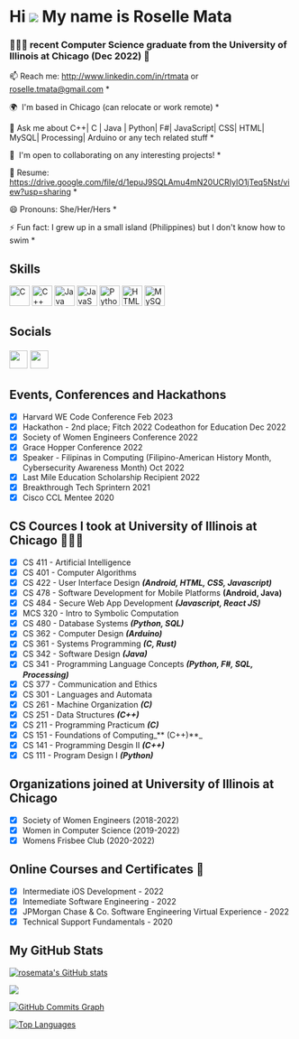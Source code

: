  # Hi ![](https://user-images.githubusercontent.com/18350557/176309783-0785949b-9127-417c-8b55-ab5a4333674e.gif) My name is Roselle Mata 
 ### 👩🏻‍💻 recent Computer Science graduate from the University of Illinois at Chicago (Dec 2022) 🌱
 
 📫 Reach me: http://www.linkedin.com/in/rtmata or roselle.tmata@gmail.com * 

🌍  I'm based in Chicago (can relocate or work remote) * 

💬 Ask me about C++| C | Java | Python| F#| JavaScript| CSS| HTML| MySQL| Processing| Arduino or any tech related stuff * 

🤝  I'm open to collaborating on any interesting projects! *

📝 Resume: https://drive.google.com/file/d/1epuJ9SQLAmu4mN20UCRIylO1jTeq5Nst/view?usp=sharing * 

😄 Pronouns: She/Her/Hers * 

⚡ Fun fact: I grew up in a small island (Philippines) but I don't know how to swim * 


## Skills

<p align="left"> <a href="https://docs.microsoft.com/en-us/cpp/?view=msvc-170" target="_blank" rel="noreferrer"><img src="https://raw.githubusercontent.com/danielcranney/readme-generator/main/public/icons/skills/c-colored.svg" width="36" height="36" alt="C" /></a> <a href="https://docs.microsoft.com/en-us/cpp/?view=msvc-170" target="_blank" rel="noreferrer"><img src="https://raw.githubusercontent.com/danielcranney/readme-generator/main/public/icons/skills/cplusplus-colored.svg" width="36" height="36" alt="C++" /></a> <a href="https://www.oracle.com/java/" target="_blank" rel="noreferrer"><img src="https://raw.githubusercontent.com/danielcranney/readme-generator/main/public/icons/skills/java-colored.svg" width="36" height="36" alt="Java" /></a> <a href="https://developer.mozilla.org/en-US/docs/Web/JavaScript" target="_blank" rel="noreferrer"><img src="https://raw.githubusercontent.com/danielcranney/readme-generator/main/public/icons/skills/javascript-colored.svg" width="36" height="36" alt="JavaScript" /></a> <a href="https://www.python.org/" target="_blank" rel="noreferrer"><img src="https://raw.githubusercontent.com/danielcranney/readme-generator/main/public/icons/skills/python-colored.svg" width="36" height="36" alt="Python" /></a> <a href="https://developer.mozilla.org/en-US/docs/Glossary/HTML5" target="_blank" rel="noreferrer"><img src="https://raw.githubusercontent.com/danielcranney/readme-generator/main/public/icons/skills/html5-colored.svg" width="36" height="36" alt="HTML5" /></a> <a href="https://www.mysql.com/" target="_blank" rel="noreferrer"><img src="https://raw.githubusercontent.com/danielcranney/readme-generator/main/public/icons/skills/mysql-colored.svg" width="36" height="36" alt="MySQL" /></a> </p> 
 
## Socials  <p align="left"> <a href="https://www.github.com/rosemata" target="_blank" rel="noreferrer"><img src="https://raw.githubusercontent.com/danielcranney/readme-generator/main/public/icons/socials/github.svg" width="32" height="32" /></a> <a href="https://www.linkedin.com/in/rtmata" target="_blank" rel="noreferrer"><img src="https://raw.githubusercontent.com/danielcranney/readme-generator/main/public/icons/socials/linkedin.svg" width="32" height="32" /></a></p>


## Events, Conferences and Hackathons

  * [x] Harvard WE Code Conference Feb 2023
  * [x] Hackathon - 2nd place; Fitch 2022 Codeathon for Education Dec 2022
  * [x] Society of Women Engineers Conference 2022
  * [x] Grace Hopper Conference 2022
  * [x] Speaker - Filipinas in Computing (Filipino-American History Month, Cybersecurity Awareness Month) Oct 2022
  * [x] Last Mile Education Scholarship Recipient 2022
  * [x] Breakthrough Tech Sprintern 2021
  * [x] Cisco CCL Mentee 2020

## CS Cources I took at University of Illinois at Chicago 👩🏻‍💻
   * [x] CS 411 - Artificial Intelligence
   * [x] CS 401 - Computer Algorithms
   * [x] CS 422 - User Interface Design _**(Android, HTML, CSS, Javascript)**_
   * [x] CS 478 - Software Development for Mobile Platforms **(Android, Java)**
   * [x] CS 484 - Secure Web App Development **_(Javascript, React JS)_**
   * [x] MCS 320 - Intro to Symbolic Computation 
   * [x] CS 480 - Database Systems _**(Python, SQL)**_
   * [x] CS 362 - Computer Design _**(Arduino)**_
   * [x] CS 361 - Systems Programming _**(C, Rust)**_
   * [x] CS 342 - Software Design _**(Java)**_
   * [x] CS 341 - Programming Language Concepts _**(Python, F#, SQL, Processing)**_
   * [x] CS 377 - Communication and Ethics 
   * [x] CS 301 - Languages and Automata
   * [x] CS 261 - Machine Organization _**(C)**_
   * [x] CS 251 - Data Structures _**(C++)**_
   * [x] CS 211 - Programming Practicum _**(C)**_
   * [x] CS 151 - Foundations of Computing_** (C++)**_
   * [x] CS 141 - Programming Desgin II _**(C++)**_
   * [x] CS 111 - Program Design I _**(Python)**_ 
 
## Organizations joined at University of Illinois at Chicago
   * [x] Society of Women Engineers (2018-2022)
   * [x] Women in Computer Science (2019-2022)
   * [x] Womens Frisbee Club (2020-2022) 

## Online Courses and Certificates 🌱

   * [x] Intermediate iOS Development - 2022
   * [x] Intemediate Software Engineering - 2022
   * [x] JPMorgan Chase & Co. Software Engineering Virtual Experience - 2022
   * [x] Technical Support Fundamentals - 2020
 
## <b>My GitHub Stats</b>

<a href="http://www.github.com/rosemata"><img src="https://github-readme-stats.vercel.app/api?username=rosemata&show_icons=true&hide=&count_private=true&title_color=0891b2&text_color=ffffff&icon_color=0891b2&bg_color=1c1917&hide_border=true&show_icons=true" alt="rosemata's GitHub stats" /></a>

<a href="http://www.github.com/rosemata"><img src="https://github-readme-streak-stats.herokuapp.com/?user=rosemata&stroke=ffffff&background=1c1917&ring=0891b2&fire=0891b2&currStreakNum=ffffff&currStreakLabel=0891b2&sideNums=ffffff&sideLabels=ffffff&dates=ffffff&hide_border=true" /></a>

<a href="http://www.github.com/rosemata"><img src="https://activity-graph.herokuapp.com/graph?username=rosemata&bg_color=1c1917&color=ffffff&line=0891b2&point=ffffff&area_color=1c1917&area=true&hide_border=true&custom_title=GitHub%20Commits%20Graph" alt="GitHub Commits Graph" /></a>

<a href="https://github.com/rosemata" align="left"><img src="https://github-readme-stats.vercel.app/api/top-langs/?username=rosemata&langs_count=10&title_color=0891b2&text_color=ffffff&icon_color=0891b2&bg_color=1c1917&hide_border=true&locale=en&custom_title=Top%20%Languages" alt="Top Languages" /></a> 
<!-- 
## The RichardStep Strengths and Weaknesses Aptitude Test 


<img width="744" alt="Screenshot 2023-04-04 at 6 05 59 PM" src="https://user-images.githubusercontent.com/93716153/229941741-138410d3-fc54-43ca-8205-15d4b76506e6.png">

<img width="744" alt="Screenshot 2023-04-04 at 6 06 06 PM" src="https://user-images.githubusercontent.com/93716153/229941749-19999021-0fc7-412e-a25d-06e3c3516c1d.png"> -->


<!-- 
- 🌱 Currently learning HTML, CSS, Javascript 


- 👯 Looking to collaborate on any Entry Level Project

- 🤔 Interested in a SWE internship

- 💬 Ask me about C/C++/Python/SQL/Java/F# or any tech related stuff

- 📫 Reach me: http://www.linkedin.com/in/rtmata or roselle.tmata@gmail.com

- 📝 Resume: https://drive.google.com/file/d/1epuJ9SQLAmu4mN20UCRIylO1jTeq5Nst/view?usp=sharing

- 😄 Pronouns: She/Her/Hers

- ⚡ Fun fact: I grew up in an island but I don't know how to swim -->
<!-- # Hi ![](https://user-images.githubusercontent.com/18350557/176309783-0785949b-9127-417c-8b55-ab5a4333674e.gif) bio under maintainance, be back soon :construction_worker:

Reach me: https://www.linkedin.com/in/rtmata/

 # Hi ![](https://user-images.githubusercontent.com/18350557/176309783-0785949b-9127-417c-8b55-ab5a4333674e.gif) My name is Roselle Mata
#### 👩🏻‍💻 A recent computer science graduate from the University of Illinois at Chicago (December 2022), I am excited to apply my skills and knowledge to new and challenging opportunities in the tech industry. I enjoy staying up-to-date with the latest developments in the tech world by earning online certificates, exploring new programming languages and frameworks. I am eager to join a dynamic and innovative team where I can continue to learn and grow as a software developer.
 #### I aspire to bring meaningful change 

👩🏻‍💻 A recent computer science graduate from the University of Illinois at Chicago (December 2022), I am excited to apply my skills and knowledge to new and challenging opportunities in the tech industry. Throughout my academic career, I gained a strong foundation in various programming languages, data structures, and algorithms. I also had the opportunity to participate in several tech conferences and team-based projects, which helped me develop strong collaboration and communication skills. In my free time, I enjoy staying up-to-date with the latest developments in the tech world by earning online certificates, exploring new programming languages and frameworks. I am eager to join a dynamic and innovative team where I can continue to learn and grow as a software developer. 

📫 Reach me: http://www.linkedin.com/in/rtmata or roselle.tmata@gmail.com * 

🌍  I'm based in Chicago (can relocate or work remote) * 

💬 Ask me about C++| C | Java | Python| F#| JavaScript| CSS| HTML| MySQL| Processing| Arduino or any tech related stuff * 

🤝  I'm open to collaborating on any interesting projects! *

📝 Resume: https://drive.google.com/file/d/1epuJ9SQLAmu4mN20UCRIylO1jTeq5Nst/view?usp=sharing * 

😄 Pronouns: She/Her/Hers * 

⚡ Fun fact: I grew up in a small island (Philippines) but I don't know how to swim * 

🏅 I may not be the smartest, but I can work the hardest.

## Projects

- JPMorgan Chase & Co. Software Engineering Virtual Internship

https://github.com/rosemata/JPMorgan-Chase-Co.-Software-Engineering-Virtual-Experience

- Jupyter Notebook extension with Python + SageMath: Model of Springs

https://github.com/rosemata/Model_of_Springs

- The Ancient Game of Morra

https://github.com/rosemata/The_Game_of_Morra

- HTML, CSS, Javacript : Simple project where the page starts blurry and the image load up to 100% clearer: 

https://github.com/rosemata/blurry-to-clear-loading-page 

- SQL + Python : Analyzing Chicago Transit Authority database in Python: 

https://replit.com/join/dtemwcclhn-rosellemata2

- Arduino + Python: Input based game control with Arduino buttons and Python: 

https://github.com/rosemata/-Input-based-game-control-with-Arduino-buttons-and-Python

- Java : Keno Game: 

https://github.com/rosemata/Keno-Game

- Java : Coffee Maker App: 

https://github.com/rosemata/Coffee-Maker

- F# + C# + Processing: Image Processing with F#: 

https://github.com/rosemata/Image-Processing

- C : Build simple shell compiler with C

https://github.com/rosemata/Simple_C_Compiler_FrontEnd_Ncurses

- C++ : Personality test: 

https://replit.com/join/xrfbnglbdh-rosellemata2

https://github.com/rosemata/personality-test

- C++ : Animated Bar Chart: 

https://replit.com/join/tyiwybudvj-rosellemata2

https://github.com/rosemata/animated_bar_chart

- C++ : DNA Profiling: 

https://replit.com/join/uqimcndeum-rosellemata2

https://github.com/rosemata/DNA_Profiling

- C : Balanced Symbol Checker: 

https://replit.com/join/mfbluvoigd-rosellemata2

https://github.com/rosemata/Balanced_Symbol_Checker-

- C : Input Based Array Project : 

https://github.com/rosemata/Input-Based-Array-Project

- C : Functions-operating-on-2D-Arrays-and-Strings : 

https://github.com/rosemata/Functions-operating-on-2D-Arrays-and-Strings

- Python: Virtual Canvas Project using turtle: 

https://trinket.io/library/trinkets/e905a53257 

- Python: Game Project Catch the Stars, Avoid the Asteroids: 

https://trinket.io/library/trinkets/a351b4e750

### Support Me

<a href="https://www.buymeacoffee.com/rosemata"><img src="https://cdn.buymeacoffee.com/buttons/v2/default-yellow.png" width="200" /></a>





## Projects

- JPMorgan Chase & Co. Software Engineering Virtual Internship

https://github.com/rosemata/JPMorgan-Chase-Co.-Software-Engineering-Virtual-Experience

- Jupyter Notebook extension with Python + SageMath: Model of Springs

https://github.com/rosemata/Model_of_Springs

- HTML, CSS, Javacript : Simple project where the page starts blurry and the image load up to 100% clearer: 

https://github.com/rosemata/blurry-to-clear-loading-page 

- SQL + Python : Analyzing Chicago Transit Authority database in Python: 

https://replit.com/join/dtemwcclhn-rosellemata2

- Arduino + Python: Input based game control with Arduino buttons and Python: 

https://github.com/rosemata/-Input-based-game-control-with-Arduino-buttons-and-Python

- Java : Keno Game: 

https://github.com/rosemata/Keno-Game

- Java : Coffee Maker App: 

https://github.com/rosemata/Coffee-Maker

- F# + C# + Processing: Image Processing with F#: 

https://github.com/rosemata/Image-Processing

- C : Build simple shell compiler with C

https://github.com/rosemata/Simple_C_Compiler_FrontEnd_Ncurses

- C++ : Personality test: 

https://replit.com/join/xrfbnglbdh-rosellemata2

https://github.com/rosemata/personality-test

- C++ : Animated Bar Chart: 

https://replit.com/join/tyiwybudvj-rosellemata2

https://github.com/rosemata/animated_bar_chart

- C++ : DNA Profiling: 

https://replit.com/join/uqimcndeum-rosellemata2

https://github.com/rosemata/DNA_Profiling

- C : Balanced Symbol Checker: 

https://replit.com/join/mfbluvoigd-rosellemata2

- C : Input Based Array Project : 

https://github.com/rosemata/Input-Based-Array-Project

- C : Functions-operating-on-2D-Arrays-and-Strings : 

https://github.com/rosemata/Functions-operating-on-2D-Arrays-and-Strings

- Python: Virtual Canvas Project using turtle: 

https://trinket.io/library/trinkets/e905a53257 

- Python: Game Project Catch the Stars, Avoid the Asteroids: 

https://trinket.io/library/trinkets/a351b4e750 

 ✉️  You can reach me at [roselle.tmata@gmail.com](mailto:roselle.tmata@gmail.com) or http://www.linkedin.com/in/rtmata * 


#### Hi I'm a Computer Science Student at the University of Illinois at Chicago, looking to Graduate  December 2022. Aspiring for a role in Software Engineering or related field. I have wide variety of technical skills and 5+ years work experience in customer service--providing personalized solutions to distinct project/supervisor/customer demands, working in a busy environment and in a diverse team of 2-50+ associates. 

 🌍  I'm based in Chicago (can relocate or work remote) * 


🌱  I'm learning Swift with IOS Mobile Development course with Codepath](http://www.codepath.org/courses/ios-mobile-development) * 


📫 Reach me: http://www.linkedin.com/in/rtmata or roselle.tmata@gmail.com * 
🤔 Interested in mentorship programs *  --->
